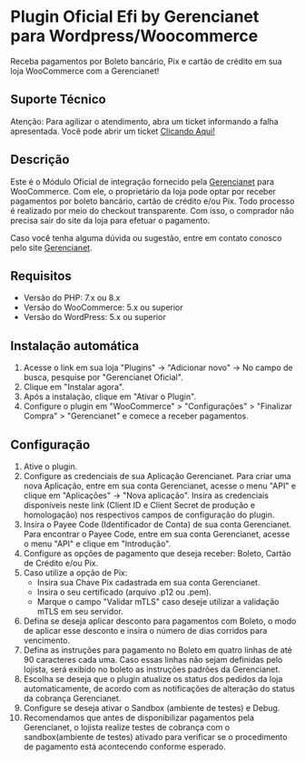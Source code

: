 # Plugin Oficial Efi by Gerencianet para Wordpress/Woocommerce

Receba pagamentos por Boleto bancário, Pix e cartão de crédito em sua loja WooCommerce com a Gerencianet!

## Suporte Técnico
Atenção: Para agilizar o atendimento, abra um ticket informando a falha apresentada. Você pode abrir um ticket [Clicando Aqui!](https://sistema.gerencianet.com.br/tickets/criar/)

## Descrição 

Este é o Módulo Oficial de integração fornecido pela [Gerencianet](https://gerencianet.com.br/) para WooCommerce. Com ele, o proprietário da loja pode optar por receber pagamentos por boleto bancário, cartão de crédito e/ou Pix. Todo processo é realizado por meio do checkout transparente. Com isso, o comprador não precisa sair do site da loja para efetuar o pagamento.

Caso você tenha alguma dúvida ou sugestão, entre em contato conosco pelo site [Gerencianet](https://gerencianet.com.br/fale-conosco/).

## Requisitos

* Versão do PHP: 7.x ou 8.x
* Versão do WooCommerce: 5.x ou superior
* Versão do WordPress: 5.x ou superior

## Instalação automática 

1. Acesse o link em sua loja "Plugins" -> "Adicionar novo" -> No campo de busca, pesquise por "Gerencianet Oficial".
2. Clique em "Instalar agora".
4. Após a instalação, clique em "Ativar o Plugin".
5. Configure o plugin em "WooCommerce" > "Configurações" > "Finalizar Compra" > "Gerencianet" e comece a receber pagamentos.


## Configuração 

1. Ative o plugin.
2. Configure as credenciais de sua Aplicação Gerencianet. Para criar uma nova Aplicação, entre em sua conta Gerencianet, acesse o menu "API" e clique em "Aplicações" -> "Nova aplicação". Insira as credenciais disponíveis neste link (Client ID e Client Secret de produção e homologação) nos respectivos campos de configuração do plugin.
3. Insira o Payee Code (Identificador de Conta) de sua conta Gerencianet. Para encontrar o Payee Code, entre em sua conta Gerencianet, acesse o menu "API" e clique em "Introdução".
4. Configure as opções de pagamento que deseja receber: Boleto, Cartão de Crédito e/ou Pix.
5. Caso utilize a opção de Pix:
   * Insira sua Chave Pix cadastrada em sua conta Gerencianet.
   * Insira o seu certificado (arquivo .p12 ou .pem).
   * Marque o campo "Validar mTLS" caso deseje utilizar a validação mTLS em seu servidor.
6. Defina se deseja aplicar desconto para pagamentos com Boleto, o modo de aplicar esse desconto e insira o número de dias corridos para vencimento.
7. Defina as instruções para pagamento no Boleto em quatro linhas de até 90 caracteres cada uma. Caso essas linhas não sejam definidas pelo lojista, será exibido no boleto as instruções padrões da Gerencianet.
8. Escolha se deseja que o plugin atualize os status dos pedidos da loja automaticamente, de acordo com as notificações de alteração do status da cobrança Gerencianet.
9. Configure se deseja ativar o Sandbox (ambiente de testes) e Debug.
10. Recomendamos que antes de disponibilizar pagamentos pela Gerencianet, o lojista realize testes de cobrança com o sandbox(ambiente de testes) ativado para verificar se o procedimento de pagamento está acontecendo conforme esperado.